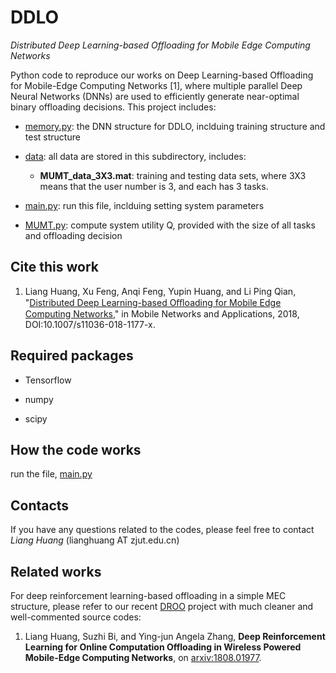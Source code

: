 # DDLO
*Distributed Deep Learning-based Offloading for Mobile Edge Computing Networks*

Python code to reproduce our works on Deep Learning-based Offloading for Mobile-Edge Computing Networks [1], where multiple parallel Deep Neural Networks (DNNs) are used to efficiently generate near-optimal binary offloading decisions. This project includes:

- [memory.py](memory.py): the DNN structure for DDLO, inclduing training structure and test structure

- [data](./data): all data are stored in this subdirectory, includes:

  - **MUMT_data_3X3.mat**: training and testing data sets, where 3X3 means that the user number is 3, and each has 3 tasks.

- [main.py](main.py): run this file, inclduing setting system parameters

- [MUMT.py](MUMT.py): compute system utility Q, provided with the size of all tasks and offloading decision

## Cite this work

1. Liang Huang, Xu Feng, Anqi Feng, Yupin Huang, and Li Ping Qian, "[Distributed Deep Learning-based Oﬄoading for Mobile Edge Computing Networks](https://doi.org/10.1007/s11036-018-1177-x)," in Mobile Networks and Applications, 2018, DOI:10.1007/s11036-018-1177-x.

## Required packages

- Tensorflow

- numpy

- scipy

## How the code works

run the file, [main.py](main.py)

## Contacts

If you have any questions related to the codes, please feel free to contact *Liang Huang* (lianghuang AT zjut.edu.cn)

## Related works

For deep reinforcement learning-based offloading in a simple MEC structure, please refer to our recent [DROO](https://github.com/revenol/DROO) project with much cleaner and well-commented source codes:
1. Liang Huang, Suzhi Bi, and Ying-jun Angela Zhang, **Deep Reinforcement Learning for Online Computation Offloading in Wireless Powered Mobile-Edge Computing Networks**, on [arxiv:1808.01977](https://arxiv.org/abs/1808.01977).
